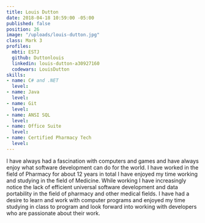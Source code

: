 ```yaml
---
title: Louis Dutton
date: 2018-04-18 10:59:00 -05:00
published: false
position: 26
image: "/uploads/louis-dutton.jpg"
class: Mark 3
profiles:
  mbti: ESTJ
  github: Duttonlouis
  linkedin: louis-dutton-a30927160
  codewars: LouisDutton
skills:
- name: C# and .NET
  level: 
- name: Java
  level: 
- name: Git
  level: 
- name: ANSI SQL
  level: 
- name: Office Suite
  level: 
- name: Certified Pharmacy Tech
  level: 
---
```


I have always had a fascination with computers and games and have always enjoy what software development can do for the world. I have worked in the field of Pharmacy for about 12 years in total I have enjoyed my time working and studying in the field of Medicine. While working I have increasingly notice the lack of efficient universal software development and data portability in the field of pharmacy and other medical fields. I have had a desire to learn and work with computer programs and enjoyed my time studying in class to program and look forward into working with developers who are passionate about their work.